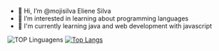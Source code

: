 - 👋 Hi, I’m @mojisilva Eliene Silva
- 👀 I’m interested in learning about programming languages 
- 🌱 I'm currently learning java and web development with javascript

![TOP Linguagens](https://github-readme-stats.vercel.app/api/top-langs/?username=mojisilva&layout=compact&theme=blue-green)
[![Top Langs](https://github-readme-stats.vercel.app/api/top-langs/?username=mojisilva)](https://github.com/mojisilva/github-readme-stats)

<!---
mojisilva/mojisilva is a ✨ special ✨ repository because its `README.md` (this file) appears on your GitHub profile.
You can click the Preview link to take a look at your changes.
--->
